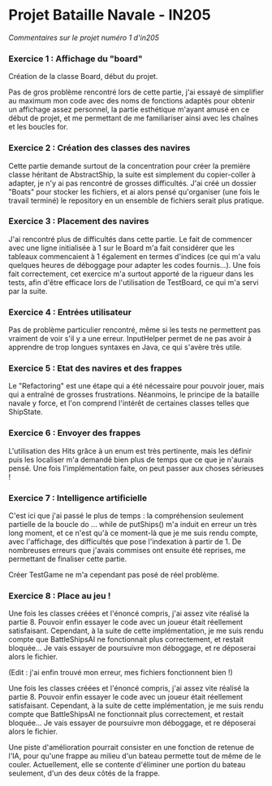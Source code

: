 # Projet Bataille Navale - IN205

*Commentaires sur le projet numéro 1 d'in205*

### Exercice 1 : Affichage du "board"
Création de la classe Board, début du projet.

Pas de gros problème rencontré lors de cette partie, j'ai essayé de simplifier au maximum mon code avec des noms de fonctions adaptés pour obtenir un affichage assez personnel, la partie esthétique m'ayant amusé en ce début de projet, et me permettant de me familiariser ainsi avec les chaînes et les boucles for.

### Exercice 2 : Création des classes des navires

Cette partie demande surtout de la concentration pour créer la première classe héritant de AbstractShip, la suite est simplement du copier-coller à adapter, je n'y ai pas rencontré de grosses difficultés. J'ai créé un dossier "Boats" pour stocker les fichiers, et ai alors pensé qu'organiser (une fois le travail terminé) le repository en un ensemble de fichiers serait plus pratique.

### Exercice 3 : Placement des navires

J'ai rencontré plus de difficultés dans cette partie. Le fait de commencer avec une ligne initialisée à 1 sur le Board m'a fait considérer que les tableaux commencaient à 1 également en termes d'indices (ce qui m'a valu quelques heures de déboggage pour adapter les codes fournis...). Une fois fait correctement, cet exercice m'a surtout apporté de la rigueur dans les tests, afin d'être efficace lors de l'utilisation de TestBoard, ce qui m'a servi par la suite.

### Exercice 4 : Entrées utilisateur

Pas de problème particulier rencontré, même si les tests ne permettent pas vraiment de voir s'il y a une erreur.
InputHelper permet de ne pas avoir à apprendre de trop longues syntaxes en Java, ce qui s'avère très utile.

### Exercice 5 : Etat des navires et des frappes

Le "Refactoring" est une étape qui a été nécessaire pour pouvoir jouer, mais qui a entraîné de grosses frustrations. Néanmoins, le principe de la bataille navale y force, et l'on comprend l'intérêt de certaines classes telles que ShipState.

### Exercice 6 : Envoyer des frappes

L'utilisation des Hits grâce à un enum est très pertinente, mais les définir puis les localiser m'a demandé bien plus de temps que ce que je n'aurais pensé.
Une fois l'implémentation faite, on peut passer aux choses sérieuses !

### Exercice 7 : Intelligence artificielle

C'est ici que j'ai passé le plus de temps : la compréhension seulement partielle de la boucle do ... while de putShips() m'a induit en erreur un très long moment, et ce n'est qu'à ce moment-là que je me suis rendu compte, avec l'affichage, des difficultés que pose l'indexation à partir de 1. De nombreuses erreurs que j'avais commises ont ensuite été reprises, me permettant de finaliser cette partie.

Créer TestGame ne m'a cependant pas posé de réel problème.

### Exercice 8 : Place au jeu !

Une fois les classes créées et l'énoncé compris, j'ai assez vite réalisé la partie 8. Pouvoir enfin essayer le code avec un joueur était réellement satisfaisant. Cependant, à la suite de cette implémentation, je me suis rendu compte que BattleShipsAI ne fonctionnait plus correctement, et restait bloquée... Je vais essayer de poursuivre mon déboggage, et re déposerai alors le fichier.

(Edit : j'ai enfin trouvé mon erreur, mes fichiers fonctionnent bien !)

Une fois les classes créées et l'énoncé compris, j'ai assez vite réalisé la partie 8. Pouvoir enfin essayer le code avec un joueur était réellement satisfaisant. Cependant, à la suite de cette implémentation, je me suis rendu compte que BattleShipsAI ne fonctionnait plus correctement, et restait bloquée... Je vais essayer de poursuivre mon déboggage, et re déposerai alors le fichier.

Une piste d'amélioration pourrait consister en une fonction de retenue de l'IA, pour qu'une frappe au milieu d'un bateau permette tout de même de le couler. Actuellement, elle se contente d'éliminer une portion du bateau seulement, d'un des deux côtés de la frappe.
